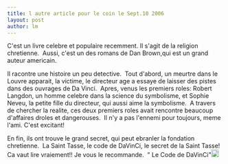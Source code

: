 ```yaml
---
title: l autre article pour le coin le Sept.10 2006  
layout: post
author: lm
---
```

<p>C&#39;est un livre celebre et populaire recemment. Il s&#39;agit de la religion chretienne.  Aussi, c&#39;est un des romans de Dan Brown,qui est un grand auteur americain.</p>
<p>Il racontre une histoire un peu detective.  Tout d&#39;abord, un meurtre dans le Louvre apparait, la victime, le directeur age a essaye de laisser des pistes dans des ouvrages de Da Vinci.  Apres, venus les premiers roles: Robert Langdon, un homme celebre dans la science du symbolisme, et Sophie Neveu, la petite fille du directeur, qui aussi aime la symbolisme.  A travers de chercher la realite, ces deux premiers roles avait rencontre beaucoup d&#39;affaires droles et dangerouses.  Il n&#39;y a pas l&#39;ennemi pour toujours, meme l&#39;ami. C&#39;est excitant!</p>
<p>En fin, ils ont trouve le grand secret, qui peut ebranler la fondation chretienne.  La Saint Tasse, le code de DaVinCi, le secret de la Saint Tasse!  Ca vaut lire vraiement!! Je vous le recommande.  &quot; Le Code de DaVinCi&quot;<img src="/fayu/modules/tinymce/tinymce/jscripts/tiny_mce/plugins/emotions/images/smiley-laughing.gif" width="18" height="18" /></p>
